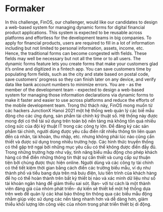 # Formaker
In this challenge, FinOS, our challenger, would like our candidates to design a web-based system for managing dynamic forms for digital financial product applications. This system is expected to be reusable across platforms and effortless for the development teams in big companies. To apply for financial products, users are required to fill in a lot of information including but not limited to personal information, assets, income, etc. Hence, the traditional forms can become congested with fields. These fields may well be necessary but not all the time or to all users. The dynamic forms feature lets you create forms that make your customers glad it’s online and digitized in a fintech app. You can save customers time by populating form fields, such as the city and state based on postal code, save customers’ progress so they can finish later on any device, and verify data like bank account numbers to minimize errors.  You are - as the member of the development team - expected to design a web-based system for managing those information declarations via dynamic forms to make it faster and easier to use across platforms and reduce the efforts of the mobile development team.
Trong thử thách này, FinOS mong muốn từ các hackers JunctionX Hanoi 2021 một hệ thống web quản lý các biể mẫu động cho các ứng dụng, sản phẩm tài chính kỹ thuật số. Hệ thống này được mong đợi có thể tái sử dụng trên toàn bộ nền tảng mà không tốn quá nhiều công sức của đội kỹ thuật IT trong các công ty lớn. Để đăng ký các sản phẩm tài chính, người dùng được yêu cầu điền rất nhiều thông tin liên quan đến cá nhân, tài khoản, thu nhập, etc. nhưng không phải lúc nào cũng cần thiết và được sử dụng trong nhiều trường hợp. Các hình thức truyền thống có thể gặp trở ngại bởi những mục yêu cầu có thể không được điền đầy đủ. Trong những trường hợp như vậy, tính năng biểu mẫu động cho phép khách hàng có thể điền những thông tin thật sự cần thiết và cung cấp sự thuận tiện bởi chúng được thực hiện online. Người dùng và các công ty tài chính có thể tiết kiệm thời gian bằng cách điền các trường biểu mẫu, ví dụ như thành phố và tiểu bang dựa trên mã bưu điện, lưu tiến trình của khách hàng để họ có thể hoàn thành trên bất kỳ thiết bị nào và xác minh dữ liệu như số tài khoản ngân hàng để giảm thiểu sai sót. Bạn- với tư cách là một thành viên đáng giá của nhóm phát triển- dự kiến sẽ thiết kế một hệ thống dựa trên web để quản lý các khai báo thông tin thông qua các biểu mẫu động nhằm giúp việc sử dụng các nền tảng nhanh hơn và dễ dàng hơn, giảm thiểu khối lượng lớn công việc của nhóm trong phát triển thiết bị di động.
